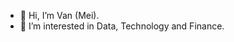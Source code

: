 - 👋 Hi, I’m Van (Mei).
- 👀 I’m interested in Data, Technology and Finance.


<!---
meiho13/meiho13 is a ✨ special ✨ repository because its `README.md` (this file) appears on your GitHub profile.
You can click the Preview link to take a look at your changes.
--->
